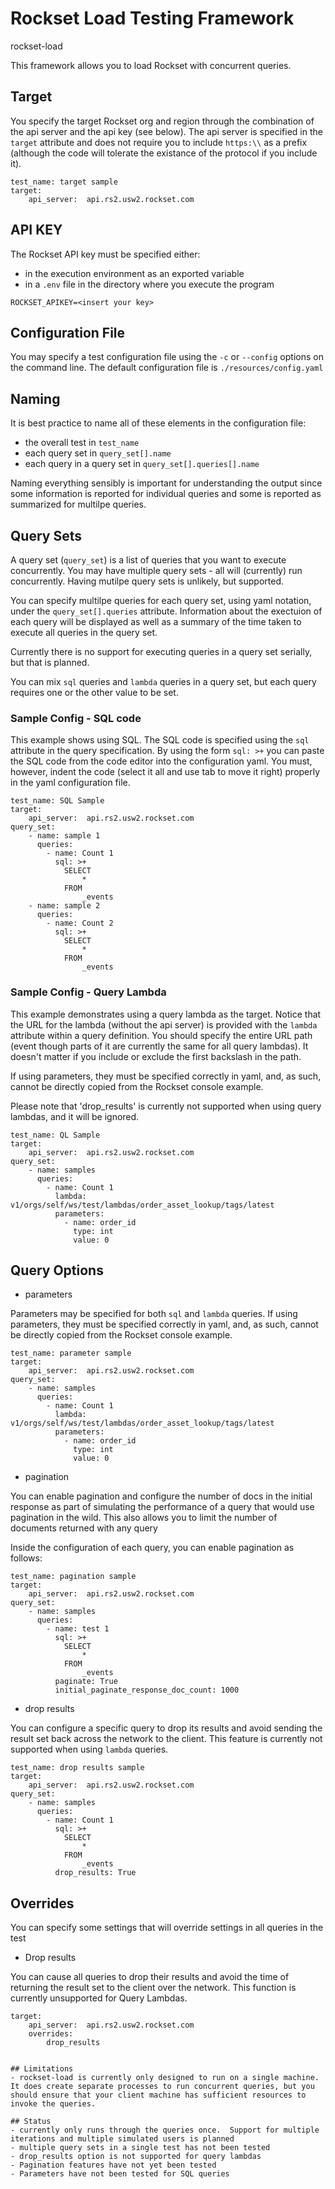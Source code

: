 # Rockset Load Testing Framework

rockset-load

This framework allows you to load Rockset with concurrent queries.

## Target
You specify the target Rockset org and region through the combination of the api server and the api key (see below).  The api server is specified in the `target` attribute and does not require you to include `https:\\` as a prefix (although the code will tolerate the existance of the protocol if you include it).

```
test_name: target sample
target:
    api_server:  api.rs2.usw2.rockset.com
```

## API KEY
The Rockset API key must be specified either:
- in the execution environment as an exported variable
- in a `.env` file in the directory where you execute the program

```
ROCKSET_APIKEY=<insert your key>

```

## Configuration File
You may specify a test configuration file using the `-c` or `--config` options on the command line. The default configuration file is `./resources/config.yaml`


## Naming
It is best practice to name all of these elements in the configuration file:
- the overall test in `test_name`
- each query set in `query_set[].name`
- each query in a query set in `query_set[].queries[].name`

Naming everything sensibly is important for understanding the output since some information is reported for individual queries and some is reported as summarized for multilpe queries.



## Query Sets
A query set (`query_set`) is a list of queries that you want to execute concurrently. You may have multiple query sets - all will (currently) run concurrently. Having mutilpe query sets is unlikely, but supported.


You can specify multilpe queries for each query set, using yaml notation, under the `query_set[].queries` attribute.
Information about the exectuion of each query will be displayed as well as a summary of the time taken to execute all queries in the query set.

Currently there is no support for executing queries in a query set serially, but that is planned.

You can mix `sql` queries and `lambda` queries in a query set, but each query requires one or the other value to be set.

### Sample Config - SQL code

This example shows using SQL. The SQL code is specified using the `sql` attribute in the query specification. By using the form `sql: >+` you can paste the SQL code from the code editor into the configuration yaml. You must, however, indent the code (select it all and use tab to move it right) properly in the yaml configuration file.


```
test_name: SQL Sample
target:
    api_server:  api.rs2.usw2.rockset.com
query_set:
    - name: sample 1
      queries:
        - name: Count 1
          sql: >+
            SELECT
                *
            FROM 
                _events
    - name: sample 2
      queries:
        - name: Count 2
          sql: >+
            SELECT
                *
            FROM 
                _events

```


### Sample Config - Query Lambda

This example demonstrates using a query lambda as the target. Notice that the URL for the lambda (without the api server) is provided with the `lambda` attribute within a query definition. You should specify the entire URL path (event though parts of it are currently the same for all query lambdas). It doesn't matter if you include or exclude the first backslash in the path.

If using parameters, they must be specified correctly in yaml, and, as such, cannot be directly copied from the Rockset console example.

Please note that 'drop_results' is currently not supported when using query lambdas, and it will be ignored.

```
test_name: QL Sample
target:
    api_server:  api.rs2.usw2.rockset.com
query_set:
    - name: samples
      queries:
        - name: Count 1
          lambda: v1/orgs/self/ws/test/lambdas/order_asset_lookup/tags/latest
          parameters:
            - name: order_id
              type: int
              value: 0
 ```

## Query Options

- parameters

Parameters may be specified for both `sql` and `lambda` queries. 
If using parameters, they must be specified correctly in yaml, and, as such, cannot be directly copied from the Rockset console example.

```
test_name: parameter sample
target:
    api_server:  api.rs2.usw2.rockset.com
query_set:
    - name: samples
      queries:
        - name: Count 1
          lambda: v1/orgs/self/ws/test/lambdas/order_asset_lookup/tags/latest
          parameters:
            - name: order_id
              type: int
              value: 0

```

- pagination

You can enable pagination and configure the number of docs in the initial response as part of simulating the performance of a query that would use pagination in the wild. This also allows you to limit the number of documents returned with any query

Inside the configuration of each query, you can enable pagination as follows:

```
test_name: pagination sample
target:
    api_server:  api.rs2.usw2.rockset.com
query_set:
    - name: samples
      queries:
        - name: test 1
          sql: >+
            SELECT
                *
            FROM 
                _events
          paginate: True
          initial_paginate_response_doc_count: 1000

```

- drop results

You can configure a specific query to drop its results and avoid sending the result set back across the network to the client.  This feature is currently not supported when using `lambda` queries.

```
test_name: drop results sample
target:
    api_server:  api.rs2.usw2.rockset.com
query_set:
    - name: samples
      queries:
        - name: Count 1
          sql: >+
            SELECT
                *
            FROM 
                _events
          drop_results: True
```

## Overrides
You can specify some settings that will override settings in all queries in the test

- Drop results

You can cause all queries to drop their results and avoid the time of returning the result set to the client over the network.  This function is currently unsupported for Query Lambdas.

```
target:
    api_server:  api.rs2.usw2.rockset.com
    overrides:
		drop_results
```

```

## Limitations
- rockset-load is currently only designed to run on a single machine. It does create separate processes to run concurrent queries, but you should ensure that your client machine has sufficient resources to invoke the queries.

## Status
- currently only runs through the queries once.  Support for multiple iterations and multiple simulated users is planned
- multiple query sets in a single test has not been tested
- drop_results option is not supported for query lambdas
- Pagination features have not yet been tested
- Parameters have not been tested for SQL queries